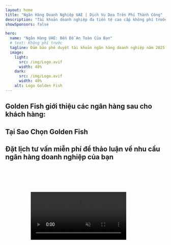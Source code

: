 ```yaml
---
layout: home
title: "Ngân Hàng Doanh Nghiệp UAE | Dịch Vụ Dựa Trên Phí Thành Công"
description: "Tài khoản doanh nghiệp đa tiền tệ cao cấp không phí trước - chỉ thanh toán sau khi được duyệt. Quản lý hồ sơ toàn diện với tỷ lệ thành công 96%. Đảm bảo mở tài khoản."
showSponsors: false

hero:
  name: "Ngân Hàng UAE: Bến Đỗ An Toàn Của Bạn"
  # text: Không phí trước
  tagline: Đảm bảo phê duyệt tài khoản ngân hàng doanh nghiệp năm 2025. <span class="hl">Không phí trước</span> - chỉ thanh toán sau khi được duyệt. Tỷ lệ thành công 96%.
  image:
    light:
      src: /img/Logo.avif
      width: 40%
    dark:
      src: /img/Logo.avif
      width: 40%
    alt: Logo Golden Fish
---
```


<FeatureCards :features="[
  {
    title: 'Đảm Bảo Phê Duyệt Tài Khoản',
    bullet: '✓',
    items: [
      'Đảm bảo phê duyệt tài khoản đầu tiên trong hai tháng',
      'Đảm bảo phê duyệt tài khoản thứ hai trong ba tháng',
      'Chuẩn bị kế hoạch kinh doanh chất lượng',
      'Hỗ trợ thẩm định toàn diện',
      'Chiến lược giao tiếp trực tiếp với ngân hàng',
      'Thiết lập gói ngân hàng hoàn chỉnh'
    ],
    linkText: 'Learn more',
    link: '../../corporate-banking-services/guaranteed-account-approvals',
    icon: {
      light: '/video/iStock-2186765808.mp4',
      dark: '/video/iStock-2166377244.mp4',
      alt: 'Yêu Cầu Ngân Hàng',
    }
  },
]" />

<FeatureCards :features="[
  {
    title: 'Tài khoản ngân hàng UAE cho doanh nghiệp rủi ro cao',
    items: [
      'Hướng dẫn chuyên môn về thẩm định tăng cường (EDD)',
      'Giám sát giao dịch và quản lý rủi ro',
      'Thiết lập chính sách và quy trình tuân thủ',
      'Quản lý quan hệ ngân hàng',
      'Cập nhật và kiểm toán tuân thủ định kỳ',
      'Lập kế hoạch dự phòng cho bảo mật tài khoản'
    ],
    linkText: 'Learn more',
    link: '../../corporate-banking-services/UAE-Bank-Accounts-for-High-Risk-Business',
    icon: {
      light: '/img/iStock-1333000394.avif',
      dark: '/img/iStock-584576538.avif',
      alt: 'Dịch Vụ Ngân Hàng',
    }
  },
  {
    title: 'Duy trì tuân thủ: Bảo vệ doanh nghiệp UAE của bạn',
    items: [
      'Kiểm toán tuân thủ định kỳ để xác định rủi ro tiềm ẩn',
      'Dịch vụ PRO toàn diện cho phê duyệt chính phủ',
      'Quản lý và cảnh báo gia hạn giấy phép',
      'Tư vấn ngân hàng và duy trì tài khoản',
      'Hỗ trợ tuân thủ VAT và ESR',
      'Tuân thủ visa nhân viên và luật lao động',
      'Hội thảo đào tạo về cập nhật quy định'
    ],
    linkText: 'Learn more',
    link: '../../company-registration/Protect-Your-Business',
    icon: {
      light: '/img/iStock-1382278859.jpg',
      dark: '/img/iStock-1867623684.jpg',
      alt: 'Dịch Vụ Ngân Hàng',
    }
  },
  {
    title: 'Lợi Ích Ngân Hàng Doanh Nghiệp UAE',
    items: [
      'Hệ thống ngân hàng mạnh với xếp hạng **Aa2** của Moody\'s',
      '**Tỷ giá USD cố định từ năm 1980**',
      'Không hạn chế chuyển vốn',
      'Dự trữ ngoại hối trên 184 tỷ USD',
      'Ổn định chính trị và kinh tế',
      'Hệ thống ngân hàng được chính phủ bảo đảm',
      'Ngân hàng số đẳng cấp thế giới'
    ],
    linkText: 'Learn more',
    link: '../../company-registration/banking',
    icon: {
      light: '/img/iStock-1032707788.jpg',
      dark: '/img/iStock-1152367067.avif',
      alt: 'Quy Trình Ngân Hàng',
    }
  }
]" />

## Golden Fish giới thiệu các ngân hàng sau cho khách hàng:

<!--@include: /../../include/recommended-banks.md-->

## Tại Sao Chọn Golden Fish

<BenefitsList :features="[
  {
    icon: '🏢',
    title: 'Chuyên Môn Tại UAE',
    text: 'Các chuyên gia tận tâm tại Dubai cung cấp hướng dẫn chuyên nghiệp trong từng bước của quy trình.'
  },
  {
    icon: '📊',
    title: 'Tỷ Lệ Thành Công Đã Được Chứng Minh',
    text: 'Tỷ lệ phê duyệt trên 90% với hàng trăm visa, tài khoản ngân hàng và đăng ký công ty được cấp thông qua quy trình xử lý cao cấp của chúng tôi.'
  },
  {
    icon: '💸',
    title: '**Phí Dựa Trên Thành Công**',
    text: '[Chỉ thanh toán sau khi được phê duyệt](/uae-business/benefits/success-based-fees). Hoàn toàn minh bạch không có chi phí ẩn.'
  },
]" />

## Đặt lịch tư vấn miễn phí để thảo luận về nhu cầu ngân hàng doanh nghiệp của bạn

<video  autoplay muted playsinline style="padding: 80px" >
  <source src="/video/iStock-2185918790.mp4" type="video/mp4">
</video>

<ContactFormModal 
  formName="Banking [offer]" 
  buttonText="Nhận tư vấn miễn phí" 
  categoryLabel="Mức độ hỗ trợ cần thiết: *" 
  categoryPlaceholderText="Chọn mức độ hỗ trợ của bạn"
  messageLabel="Giúp chúng tôi chuẩn bị cho buổi tư vấn của bạn (khuyến nghị)"
  messagePlaceholderText="Hãy cho chúng tôi biết về loại hình kinh doanh của bạn, khu vực hoạt động, khối lượng giao dịch dự kiến và các nhu cầu ngân hàng cụ thể (đa tiền tệ, tài trợ thương mại, v.v.)"
  :services="[
  'Cơ bản — chỉ tư vấn về tài liệu thiết yếu và mở tài khoản',
  'Tiêu chuẩn — hướng dẫn đầy đủ về tài liệu và các giai đoạn ngân hàng',
  'Toàn diện — thiết lập ngân hàng trọn gói với sự tham gia tối thiểu từ phía bạn',
  'Tùy chỉnh — cần thảo luận về giao dịch khối lượng lớn hoặc cấu trúc đa quốc gia',
  ]"
/>